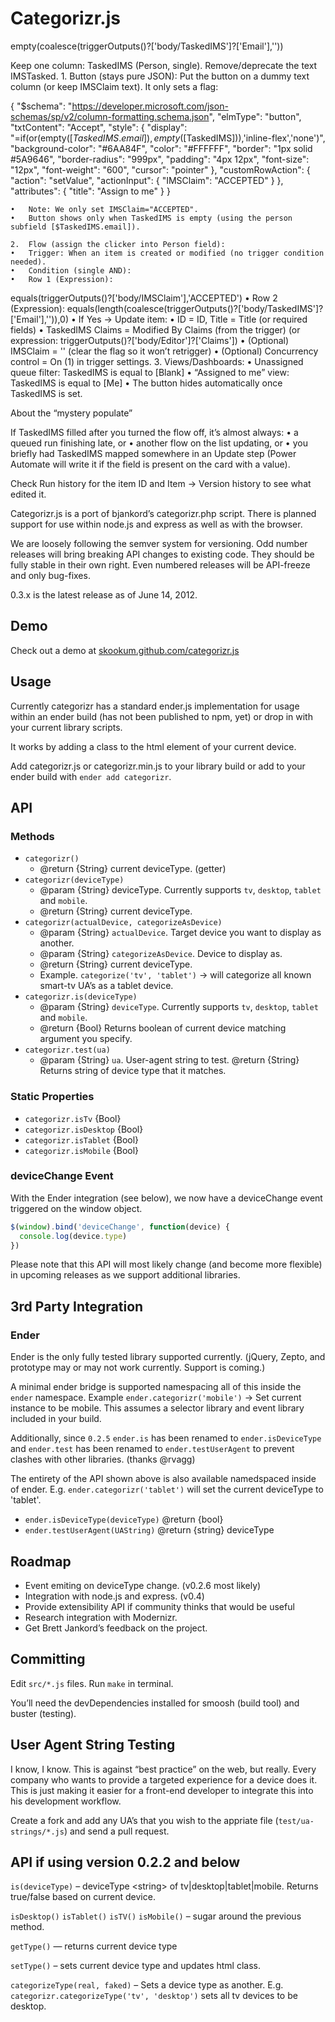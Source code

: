 # Categorizr.js

empty(coalesce(triggerOutputs()?['body/TaskedIMS']?['Email'],''))


Keep one column: TaskedIMS (Person, single). Remove/deprecate the text IMSTasked.
	1.	Button (stays pure JSON):
Put the button on a dummy text column (or keep IMSClaim text). It only sets a flag:

{
  "$schema": "https://developer.microsoft.com/json-schemas/sp/v2/column-formatting.schema.json",
  "elmType": "button",
  "txtContent": "Accept",
  "style": {
    "display": "=if(or(empty([$TaskedIMS.email]), empty([$TaskedIMS])),'inline-flex','none')",
    "background-color": "#6AA84F",
    "color": "#FFFFFF",
    "border": "1px solid #5A9646",
    "border-radius": "999px",
    "padding": "4px 12px",
    "font-size": "12px",
    "font-weight": "600",
    "cursor": "pointer"
  },
  "customRowAction": {
    "action": "setValue",
    "actionInput": { "IMSClaim": "ACCEPTED" }
  },
  "attributes": { "title": "Assign to me" }
}


	•	Note: We only set IMSClaim="ACCEPTED".
	•	Button shows only when TaskedIMS is empty (using the person subfield [$TaskedIMS.email]).

	2.	Flow (assign the clicker into Person field):
	•	Trigger: When an item is created or modified (no trigger condition needed).
	•	Condition (single AND):
	•	Row 1 (Expression):
equals(triggerOutputs()?['body/IMSClaim'],'ACCEPTED')
	•	Row 2 (Expression):
equals(length(coalesce(triggerOutputs()?['body/TaskedIMS']?['Email'],'')),0)
	•	If Yes → Update item:
	•	ID = ID, Title = Title (or required fields)
	•	TaskedIMS Claims = Modified By Claims (from the trigger)
(or expression: triggerOutputs()?['body/Editor']?['Claims'])
	•	(Optional) IMSClaim = '' (clear the flag so it won’t retrigger)
	•	(Optional) Concurrency control = On (1) in trigger settings.
	3.	Views/Dashboards:
	•	Unassigned queue filter: TaskedIMS is equal to [Blank]
	•	“Assigned to me” view: TaskedIMS is equal to [Me]
	•	The button hides automatically once TaskedIMS is set.

About the “mystery populate”

If TaskedIMS filled after you turned the flow off, it’s almost always:
	•	a queued run finishing late, or
	•	another flow on the list updating, or
	•	you briefly had TaskedIMS mapped somewhere in an Update step (Power Automate will write it if the field is present on the card with a value).

Check Run history for the item ID and Item → Version history to see what edited it.







Categorizr.js is a port of bjankord’s categorizr.php script. There is planned
support for use within node.js and express as well as with the browser.

We are loosely following the semver system for versioning. Odd number
releases will bring breaking API changes to existing code. They should
be fully stable in their own right. Even numbered releases will be
API-freeze and only bug-fixes.

0.3.x is the latest release as of June 14, 2012.

## Demo

Check out a demo at [skookum.github.com/categorizr.js](http://skookum.github.com/categorizr.js)

## Usage

Currently categorizr has a standard ender.js implementation for usage within
an ender build (has not been published to npm, yet) or drop in with your current
library scripts.

It works by adding a class to the html element of your current device.

Add categorizr.js or categorizr.min.js to your library build or add to
your ender build with `ender add categorizr`.

## API

### Methods

* `categorizr()`
  * @return {String} current deviceType. (getter)
* `categorizr(deviceType)`
  * @param {String} deviceType. Currently supports `tv`, `desktop`,
  `tablet` and `mobile`.
  * @return {String} current deviceType.
* `categorizr(actualDevice, categorizeAsDevice)`
  * @param {String} `actualDevice`. Target device you want to display as
  another.
  * @param {String} `categorizeAsDevice`. Device to display as.
  * @return {String} current deviceType.
  * Example. `categorize('tv', 'tablet')` -> will categorize all known
  smart-tv UA’s as a tablet device.
* `categorizr.is(deviceType)`
  * @param {String} `deviceType`. Currently supports `tv`, `desktop`,
  `tablet` and `mobile`.
  * @return {Bool} Returns boolean of current device matching argument
  you specify.
* `categorizr.test(ua)`
  * @param {String} `ua`. User-agent string to test.
  @return {String} Returns string of device type that it matches.

### Static Properties

* `categorizr.isTv` {Bool}
* `categorizr.isDesktop` {Bool}
* `categorizr.isTablet` {Bool}
* `categorizr.isMobile` {Bool}

### deviceChange Event

With the Ender integration (see below), we now have a deviceChange event
triggered on the window object.

``` javascript
$(window).bind('deviceChange', function(device) {
  console.log(device.type)
})
```

Please note that this API will most likely change (and become more
flexible) in upcoming releases as we support additional libraries.

## 3rd Party Integration

### Ender

Ender is the only fully tested library supported currently. (jQuery,
Zepto, and prototype may or may not work currently. Support is coming.)

A minimal ender bridge is supported namespacing all of this inside the
`ender` namespace. Example `ender.categorizr('mobile')` -> Set current
instance to be mobile. This assumes a selector library and event library
included in your build.

Additionally, since `0.2.5` `ender.is` has been renamed to
`ender.isDeviceType` and `ender.test` has been renamed to
`ender.testUserAgent` to prevent clashes with other libraries. (thanks
@rvagg)

The entirety of the API shown above is also available namedspaced inside
of ender. E.g. `ender.categorizr('tablet')` will set the current
deviceType to 'tablet'.

* `ender.isDeviceType(deviceType)` @return {bool}
* `ender.testUserAgent(UAString)` @return {string} deviceType


## Roadmap

* Event emiting on deviceType change. (v0.2.6 most likely)
* Integration with node.js and express. (v0.4)
* Provide extensibility API if community thinks that would be useful
* Research integration with Modernizr.
* Get Brett Jankord’s feedback on the project.

## Committing

Edit `src/*.js` files.
Run `make` in terminal.

You’ll need the devDependencies installed for smoosh (build tool) and buster (testing).

## User Agent String Testing

I know, I know. This is against “best practice” on the web, but really. Every company who wants to provide a targeted experience for a device does it. This is just making it easier for a front-end developer to integrate this into his development workflow.

Create a fork and add any UA’s that you wish to the appriate file (`test/ua-strings/*.js`) and send a pull request.

## API if using version 0.2.2 and below

`is(deviceType)` – deviceType &lt;string&gt; of tv|desktop|tablet|mobile. Returns true/false based on current device.

`isDesktop()` `isTablet()` `isTV()` `isMobile()` – sugar around the previous method.

`getType()` — returns current device type

`setType()` – sets current device type and updates html class.

`categorizeType(real, faked)` – Sets a device type as another. E.g. `categorizr.categorizeType('tv', 'desktop')` sets all tv devices to be desktop.

